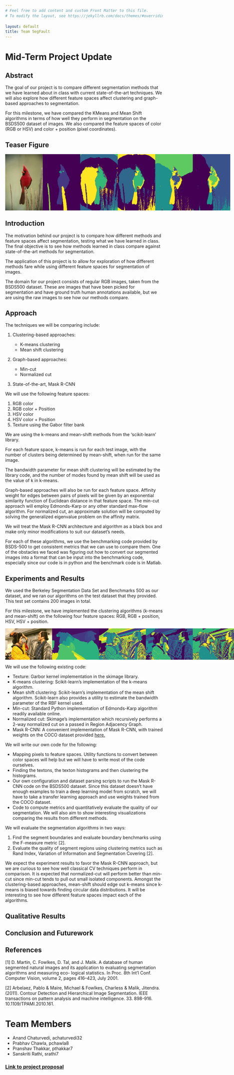 ```yaml
---
# Feel free to add content and custom Front Matter to this file.
# To modify the layout, see https://jekyllrb.com/docs/themes/#overriding-theme-defaults

layout: default
title: Team SegFault
---
```


# Mid-Term Project Update

## Abstract

The goal of our project is to compare different segmentation methods that we have learned about in class with current state-of-the-art techniques. We will also explore how different feature spaces affect clustering and graph-based approaches to segmentation.

For this milestone, we have compared the KMeans and Mean Shift algorithms in terms of how well they perform in segmentation on the BSDS500 dataset of images. We also compared the feature spaces of color (RGB or HSV) and color + position (pixel coordinates).

## Teaser Figure

<div style="display: flex; justify-content: space-between; align-items: center;">
  <img src="assets/original_196027.png" style="height: auto; width: 120px">
  <img src="assets/ground_truth_196027.png" style="height: auto; width: 120px"> 
  <img src="assets/k_means_rgb_196027.png" style="height: auto; width: 120px"> 
  <img src="assets/mean_shift_rgb_196027.png" style="height: auto; width: 120px"> 
  <img src="assets/k_means_hsv_pos_196027.png" style="height: auto; width: 120px"> 
  <img src="assets/mean_shift_hsv_pos_196027.png" style="height: auto; width: 120px"> 
</div>

## Introduction

The motivation behind our project is to compare how different methods and feature spaces affect segmentation, testing what we have learned in class. The final objective is to see how methods learned in class compare against state-of-the-art methods for segmentation.

The application of this project is to allow for exploration of how different methods fare while using different feature spaces for segmentation of images.

The domain for our project consists of regular RGB images, taken from the BSDS500 dataset. These are images that have been picked for segmentation and have ground truth human annotations available, but we are using the raw images to see how our methods compare.

## Approach

The techniques we will be comparing include:

1. Clustering-based approaches:

   - K-means clustering
   - Mean shift clustering

2. Graph-based approaches:

   - Min-cut
   - Normalized cut

3. State-of-the-art, Mask R-CNN

We will use the following feature spaces:

1. RGB color
2. RGB color + Position
3. HSV color
4. HSV color + Position
5. Texture using the Gabor filter bank

We are using the k-means and mean-shift methods from the ‘scikit-learn’ library.

For each feature space, k-means is run for each test image, with the number of clusters being determined by mean-shift, when run for the same image.

The bandwidth parameter for mean shift clustering will be estimated by the library code, and the number of modes found by mean shift will be used as the value of k in k-means.

Graph-based approaches will also be run for each feature space. Affinity weight for edges between pairs of pixels will be given by an exponential similarity function of Euclidean distance in that feature space. The min-cut approach will employ Edmonds-Karp or any other standard max-flow algorithm. For normalized cut, an approximate solution will be computed by solving the generalized eigenvalue problem on the affinity matrix.

We will treat the Mask R-CNN architecture and algorithm as a black box and make only minor modifications to suit our dataset’s needs.

For each of these algorithms, we use the benchmarking code provided by BSDS-500 to get consistent metrics that we can use to compare them. One of the obstacles we faced was figuring out how to convert our segmented images into a format that can be input into the benchmarking code, especially since our code is in python and the benchmark code is in Matlab.

## Experiments and Results

We used the Berkeley Segmentation Data Set and Benchmarks 500 as our dataset, and we ran our algorithms on the test dataset that they provided. This test set contains 200 images in total.

For this milestone, we have implemented the clustering algorithms (k-means and mean-shift) on the following four feature spaces: RGB, RGB + position, HSV, HSV + position.

<div style="display: flex; justify-content: space-between; align-items: center;">
  <img src="assets/145059/original.png" style="height: auto; width: 150px">
  <img src="assets/145059/ground_truth_num=26.png" style="height: auto; width: 150px"> 
  <img src="assets/145059/k_means_rgb_num=7.png" style="height: auto; width: 150px"> 
  <img src="assets/145059/mean_shift_rgb_num=7.png" style="height: auto; width: 150px">
  <img src="assets/145059/k_means_hsv_num=7.png" style="height: auto; width: 150px"> 
  <img src="assets/145059/mean_shift_hsv_num=7.png" style="height: auto; width: 150px">
  <img src="assets/145059/k_means_rgb_pos_num=5.png" style="height: auto; width: 150px"> 
  <img src="assets/145059/mean_shift_rgb_pos_num=5.png" style="height: auto; width: 150px"> 
  <img src="assets/145059/k_means_hsv_pos_num=8.png" style="height: auto; width: 150px"> 
  <img src="assets/145059/mean_shift_hsv_pos_num=8.png" style="height: auto; width: 150px"> 
</div>

We will use the following existing code:

- Texture: Garbor kernel implementation in the skimage library.
- K-means clustering: Scikit-learn’s implementation of the k-means algorithm.
- Mean shift clustering: Scikit-learn’s implementation of the mean shift algorithm. Scikit-learn also provides a utility to estimate the bandwidth parameter of the RBF kernel used.
- Min-cut: Standard Python implementation of Edmonds-Karp algorithm readily available online.
- Normalized cut: Skimage’s implementation which recursively performs a 2-way normalized cut on a passed in Region Adjacency Graph.
- Mask R-CNN: A convenient implementation of Mask R-CNN, with trained weights on the COCO dataset provided [here.](https://github.com/matterport/Mask_RCNN)

We will write our own code for the following:

- Mapping pixels to feature spaces. Utility functions to convert between color spaces will help but we will have to write most of the code ourselves.
- Finding the textons, the texton histograms and then clustering the histograms.
- Our own configuration and dataset parsing scripts to run the Mask R-CNN code on the BSDS500 dataset. Since this dataset doesn’t have enough examples to train a deep learning model from scratch, we will have to take a transfer learning approach and use weights trained from the COCO dataset.
- Code to compute metrics and quantitatively evaluate the quality of our segmentation. We will also aim to show interesting visualizations comparing the results from different methods.

We will evaluate the segmentation algorithms in two ways:

1. Find the segment boundaries and evaluate boundary benchmarks using the F-measure metric [2].
2. Evaluate the quality of segment regions using clustering metrics such as Rand Index, Variation of Information and Segmentation Covering [2].

We expect the experiment results to favor the Mask R-CNN approach, but we are curious to see how well classical CV techniques perform in comparison. It is expected that normalized-cut will perform better than min-cut since min-cut tends to pull out small isolated components. Amongst the clustering-based approaches, mean-shift should edge out k-means since k-means is biased towards finding circular data distributions. It will be interesting to see how different feature spaces impact each of the algorithms.

## Qualitative Results

## Conclusion and Futurework

## References

[1] D. Martin, C. Fowlkes, D. Tal, and J. Malik. A database of human segmented natural
images and its application to evaluating segmentation algorithms and measuring eco-
logical statistics. In Proc. 8th Int’l Conf. Computer Vision, volume 2, pages 416–423,
July 2001.

[2] Arbelaez, Pablo & Maire, Michael & Fowlkes, Charless & Malik, Jitendra. (2011). Contour Detection and Hierarchical Image Segmentation. IEEE transactions on pattern analysis and machine intelligence. 33. 898-916. 10.1109/TPAMI.2010.161.

# Team Members

- Anand Chaturvedi, achaturvedi32
- Prabhav Chawla, pchawla8
- Pranshav Thakkar, pthakkar7
- Sanskriti Rathi, srathi7

### [Link to project proposal](./proposal.md)
